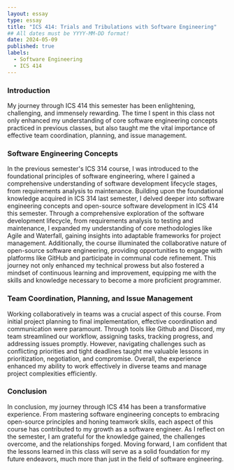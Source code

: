 ```yaml
---
layout: essay
type: essay
title: "ICS 414: Trials and Tribulations with Software Engineering"
## All dates must be YYYY-MM-DD format!
date: 2024-05-09
published: true
labels:
  - Software Engineering
  - ICS 414
---
```


### Introduction

My journey through ICS 414 this semester has been enlightening, challenging, and immensely rewarding. The time I spent in this class not only enhanced my understanding of core software engineering concepts practiced in previous classes, but also taught me the vital importance of effective team coordination, planning, and issue management.

### Software Engineering Concepts

In the previous semester's ICS 314 course, I was introduced to the foundational principles of software engineering, where I gained a comprehensive understanding of software development lifecycle stages, from requirements analysis to maintenance. Building upon the foundational knowledge acquired in ICS 314 last semester, I delved deeper into software engineering concepts and open-source software development in ICS 414 this semester. Through a comprehensive exploration of the software development lifecycle, from requirements analysis to testing and maintenance, I expanded my understanding of core methodologies like Agile and Waterfall, gaining insights into adaptable frameworks for project management. Additionally, the course illuminated the collaborative nature of open-source software engineering, providing opportunities to engage with platforms like GitHub and participate in communal code refinement. This journey not only enhanced my technical prowess but also fostered a mindset of continuous learning and improvement, equipping me with the skills and knowledge necessary to become a more proficient programmer.

### Team Coordination, Planning, and Issue Management

Working collaboratively in teams was a crucial aspect of this course. From initial project planning to final implementation, effective coordination and communication were paramount. Through tools like Github and Discord, my team streamlined our workflow, assigning tasks, tracking progress, and addressing issues promptly. However, navigating challenges such as conflicting priorities and tight deadlines taught me valuable lessons in prioritization, negotiation, and compromise. Overall, the experience enhanced my ability to work effectively in diverse teams and manage project complexities efficiently.


### Conclusion

In conclusion, my journey through ICS 414 has been a transformative experience. From mastering software engineering concepts to embracing open-source principles and honing teamwork skills, each aspect of this course has contributed to my growth as a software engineer. As I reflect on the semester, I am grateful for the knowledge gained, the challenges overcome, and the relationships forged. Moving forward, I am confident that the lessons learned in this class will serve as a solid foundation for my future endeavors, much more than just in the field of software engineering.
